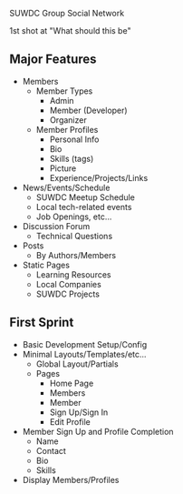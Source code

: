 SUWDC Group Social Network

1st shot at "What should this be"

## Major Features

* Members
    * Member Types
        * Admin
        * Member (Developer)
        * Organizer
    * Member Profiles
        * Personal Info
        * Bio
        * Skills (tags)
        * Picture
        * Experience/Projects/Links
* News/Events/Schedule
    * SUWDC Meetup Schedule
    * Local tech-related events
    * Job Openings, etc...
* Discussion Forum
    * Technical Questions
* Posts
	* By Authors/Members
* Static Pages
	* Learning Resources
	* Local Companies
	* SUWDC Projects


## First Sprint

* Basic Development Setup/Config
* Minimal Layouts/Templates/etc...
    * Global Layout/Partials
    * Pages
        * Home Page
        * Members
        * Member
        * Sign Up/Sign In
        * Edit Profile
* Member Sign Up and Profile Completion
    * Name
    * Contact
    * Bio
    * Skills
* Display Members/Profiles